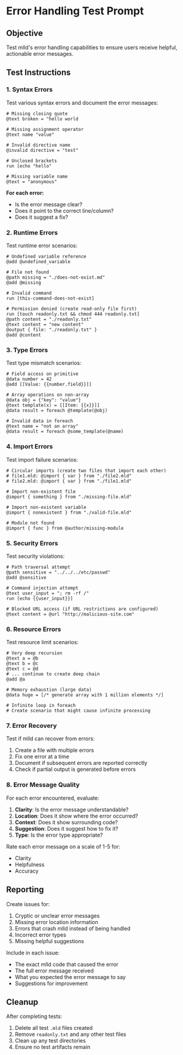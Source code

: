 # Error Handling Test Prompt

## Objective
Test mlld's error handling capabilities to ensure users receive helpful, actionable error messages.

## Test Instructions

### 1. Syntax Errors

Test various syntax errors and document the error messages:

```mlld
# Missing closing quote
@text broken = "hello world

# Missing assignment operator
@text name "value"

# Invalid directive name
@invalid directive = "test"

# Unclosed brackets
run [echo "hello"

# Missing variable name
@text = "anonymous"
```

**For each error:**
- Is the error message clear?
- Does it point to the correct line/column?
- Does it suggest a fix?

### 2. Runtime Errors

Test runtime error scenarios:

```mlld
# Undefined variable reference
@add @undefined_variable

# File not found
@path missing = "./does-not-exist.md"
@add @missing

# Invalid command
run [this-command-does-not-exist]

# Permission denied (create read-only file first)
run [touch readonly.txt && chmod 444 readonly.txt]
@path content = "./readonly.txt"
@text content = "new content"
@output { file: "./readonly.txt" }
@add @content
```

### 3. Type Errors

Test type mismatch scenarios:

```mlld
# Field access on primitive
@data number = 42
@add [[Value: {{number.field}}]]

# Array operations on non-array
@data obj = {"key": "value"}
@text template(x) = [[Item: {{x}}]]
@data result = foreach @template(@obj)

# Invalid data in foreach
@text name = "not an array"
@data result = foreach @some_template(@name)
```

### 4. Import Errors

Test import failure scenarios:

```mlld
# Circular imports (create two files that import each other)
# file1.mld: @import { var } from "./file2.mld"
# file2.mld: @import { var } from "./file1.mld"

# Import non-existent file
@import { something } from "./missing-file.mld"

# Import non-existent variable
@import { nonexistent } from "./valid-file.mld"

# Module not found
@import { func } from @author/missing-module
```

### 5. Security Errors

Test security violations:

```mlld
# Path traversal attempt
@path sensitive = "../../../etc/passwd"
@add @sensitive

# Command injection attempt
@text user_input = "; rm -rf /"
run [echo {{user_input}}]

# Blocked URL access (if URL restrictions are configured)
@text content = @url "http://malicious-site.com"
```

### 6. Resource Errors

Test resource limit scenarios:

```mlld
# Very deep recursion
@text a = @b
@text b = @c
@text c = @d
# ... continue to create deep chain
@add @a

# Memory exhaustion (large data)
@data huge = [/* generate array with 1 million elements */]

# Infinite loop in foreach
# Create scenario that might cause infinite processing
```

### 7. Error Recovery

Test if mlld can recover from errors:

1. Create a file with multiple errors
2. Fix one error at a time
3. Document if subsequent errors are reported correctly
4. Check if partial output is generated before errors

### 8. Error Message Quality

For each error encountered, evaluate:

1. **Clarity**: Is the error message understandable?
2. **Location**: Does it show where the error occurred?
3. **Context**: Does it show surrounding code?
4. **Suggestion**: Does it suggest how to fix it?
5. **Type**: Is the error type appropriate?

Rate each error message on a scale of 1-5 for:
- Clarity
- Helpfulness
- Accuracy

## Reporting

Create issues for:
1. Cryptic or unclear error messages
2. Missing error location information
3. Errors that crash mlld instead of being handled
4. Incorrect error types
5. Missing helpful suggestions

Include in each issue:
- The exact mlld code that caused the error
- The full error message received
- What you expected the error message to say
- Suggestions for improvement

## Cleanup

After completing tests:
1. Delete all test `.mld` files created
2. Remove `readonly.txt` and any other test files
3. Clean up any test directories
4. Ensure no test artifacts remain